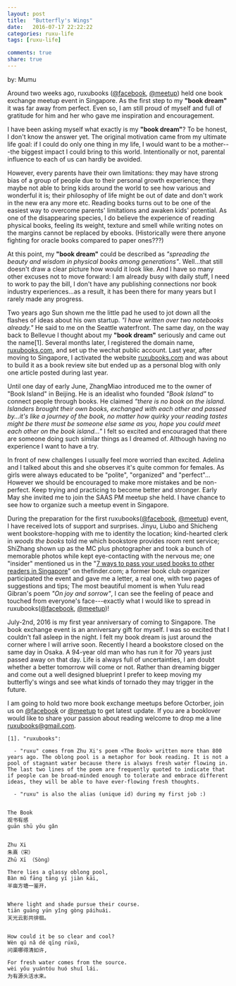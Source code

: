 ```yaml
---
layout: post
title:  "Butterfly's Wings"
date:   2016-07-17 22:22:22
categories: ruxu-life
tags: [ruxu-life]

comments: true
share: true
---
```

by: Mumu


Around two weeks ago, ruxubooks ([@facebook](https://www.facebook.com/ruxubooks/), [@meetup](http://www.meetup.com/Ruxubooks-%E5%A6%82%E8%AE%B8%E9%98%85%E8%AF%BB/)) held one book exchange meetup event in Singapore. As the first step to my **"book dream"** it was far away from perfect. Even so, I am still proud of myself and full of gratitude for him and her who gave me inspiration and encouragement.

I have been asking myself what exactly is my **"book dream"**? To be honest, I don't know the answer yet. The original motivation came from my ultimate life goal: if I could do only one thing in my life, I would want to be a mother---the biggest impact I could bring to this world. Intentionally or not, parental influence to each of us can hardly be avoided.

However, every parents have their own limitations: they may have strong bias of a group of people due to their personal growth experience; they maybe not able to bring kids around the world to see how various and wonderful it is; their philosophy of life might be out of date and don't work in the new era any more etc. Reading books turns out to be one of the easiest way to overcome parents' limitations and awaken kids' potential. As one of the disappearing species, I do believe the experience of reading physical books, feeling its weight, texture and smell while writing notes on the margins cannot be replaced by ebooks. (Historically were there anyone fighting for oracle books compared to paper ones???)

At this point, my **"book dream"** could be described as *"spreading the beauty and wisdom in physical books among generations"*. Well...that still doesn't draw a clear picture how would it look like. And I have so many other excuses not to move forward: I am already busy with daily stuff, I need to work to pay the bill, I don't have any publishing connections nor book industry experiences...as a result, it has been there for many years but I rarely made any progress.

Two years ago Sun shown me the little pad he used to jot down all the flashes of ideas about his own startup. *"I have written over two notebooks already."* He said to me on the Seattle waterfront. The same day, on the way back to Bellevue I thought about my **"book dream"** seriously and came out the name[1]. Several months later, I registered the domain name, [ruxubooks.com](ruxubooks.com), and set up the wechat public account.  Last year, after moving to Singapore, I activated the website [ruxubooks.com](ruxubooks.com) and was about to build it as a book review site but ended up as a personal blog with only one article posted during last year.

Until one day of early June, ZhangMiao introduced me to the owner of "Book Island" in Beijing. He is an idealist who founded *"Book Island"* to connect people through books. He claimed *“there is no book on the island. Islanders brought their own books, exchanged with each other and passed by...it's like a journey of the book, no matter how quirky your reading tastes might be there must be someone else same as you, hope you could meet each other on the book island..."* I felt so excited and encouraged that there are someone doing such similar things as I dreamed of. Although having no experience I want to have a try.

In front of new challenges I usually feel more worried than excited. Adelina and I talked about this and she observes it's quite common for females. As girls were always educated to be "polite", "organized" and "perfect"... However we should be encouraged to make more mistakes and be non-perfect. Keep trying and practicing to become better and stronger. Early May she invited me to join the SAAS PM meetup she held. I have chance to see how to organize such a meetup event in Singapore.

During the preparation for the first ruxubooks([@facebook](https://www.facebook.com/ruxubooks/), [@meetup](http://www.meetup.com/Ruxubooks-%E5%A6%82%E8%AE%B8%E9%98%85%E8%AF%BB/)) event, I have received lots of support and surprises. Jinyu, Liubo and Shicheng went bookstore-hopping with me to identity the location; kind-hearted clerk in *woods the books* told me which bookstore provides room rent service; ShiZhang shown up as the MC plus photographer and took a bunch of memorable photos while kept eye-contacting with the nervous me; one "insider" mentioned us in the "[7 ways to pass your used books to other readers in Singapore](http://www.thefinder.com.sg/whats-hot/things-do/7-ways-pass-your-used-books-other-readers-singapore)" on thefinder.com; a former book club organizer participated the event and gave me a letter, a real one, with two pages of suggestions and tips; The most beautiful moment is when Yulu read Gibran's poem *"On joy and sorrow"*, I can see the feeling of peace and touched from everyone's face---exactly what I would like to spread in ruxubooks([@facebook](https://www.facebook.com/ruxubooks/), [@meetup](http://www.meetup.com/Ruxubooks-%E5%A6%82%E8%AE%B8%E9%98%85%E8%AF%BB/))!

July-2nd, 2016 is my first year anniversary of coming to Singapore. The book exchange event is an anniversary gift for myself. I was so excited that I couldn't fall asleep in the night. I felt my book dream is just around the corner where I will arrive soon. Recently I heard a bookstore closed on the same day in Osaka. A 94-year old man who has run it for 70 years just passed away on that day. Life is always full of uncertainties, I am doubt whether a better tomorrow will come or not. Rather than dreaming bigger and come out a well designed blueprint I prefer to keep moving my butterfly's wings and see what kinds of tornado they may trigger in the future.

I am going to hold two more book exchange meetups before Octorber, join us on [@facebook](https://www.facebook.com/ruxubooks/) or  [@meetup](http://www.meetup.com/Ruxubooks-%E5%A6%82%E8%AE%B8%E9%98%85%E8%AF%BB/) to get latest update. If you are a booklover would like to share your passion about reading welcome to drop me a line [ruxubooks@gmail.com](mailto:ruxubooks@gmail.com).

```
[1]. "ruxubooks":

  - "ruxu" comes from Zhu Xi's poem <The Book> written more than 800 years ago. The oblong pool is a metaphor for book reading. It is not a pool of stagnant water because there is always fresh water flowing in. The last two lines of the poem are frequently quoted to indicate that if people can be broad-minded enough to tolerate and embrace different ideas, they will be able to have ever-flowing fresh thoughts.

  - "ruxu" is also the alias (unique id) during my first job :)


The Book
观书有感
ɡuān shū yǒu ɡǎn


Zhu Xi
朱熹（宋）
Zhū Xī （Sònɡ）

There lies a glassy oblong pool,
Bàn mǔ fānɡ tánɡ yí jiàn kāi,
半亩方塘一鉴开，


Where light and shade pursue their course.
tiān ɡuānɡ yún yǐnɡ ɡònɡ páihuái.
天光云影共徘徊。


How could it be so clear and cool?
Wèn qú nǎ dé qīnɡ rúxǔ,
问渠哪得清如许,

For fresh water comes from the source.
wèi yǒu yuántóu huó shuǐ lái.
为有源头活水来。
```

